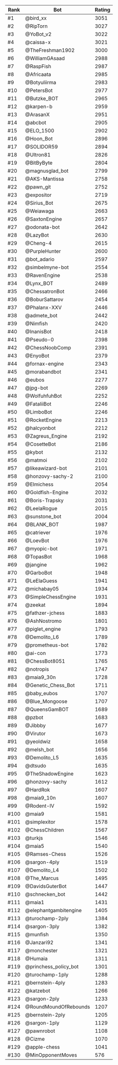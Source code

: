 Rank|Bot|Rating
---|---|---
#1|@bird_xx|3051
#2|@RipTorn|3027
#3|@YoBot_v2|3022
#4|@caissa-x|3021
#5|@TheFreshman1902|3000
#6|@WilliamGAsaad|2988
#7|@RaspFish|2987
#8|@Africaata|2985
#9|@Botyuliirma|2983
#10|@PetersBot|2977
#11|@Butzke_BOT|2965
#12|@karpen-b|2959
#13|@ArasanX|2951
#14|@abcbot|2905
#15|@ELO_1500|2902
#16|@Hoon_Bot|2896
#17|@SOLIDOR59|2894
#18|@Ultron81|2826
#19|@BitByByte|2804
#20|@magnusglad_bot|2799
#21|@AKS-Mantissa|2758
#22|@pawn_git|2752
#23|@expositor|2719
#24|@Sirius_Bot|2675
#25|@Weiawaga|2663
#26|@SaxtonEngine|2657
#27|@odonata-bot|2642
#28|@LazyBot|2630
#29|@Cheng-4|2615
#30|@PurpleHunter|2600
#31|@bot_adario|2597
#32|@simbelmyne-bot|2554
#33|@RavenEngine|2538
#34|@Lynx_BOT|2489
#35|@ChessatronBot|2466
#36|@BoburSattarov|2454
#37|@Phalanx-XXV|2446
#38|@admete_bot|2442
#39|@Nimfish|2420
#40|@InanisBot|2418
#41|@Pseudo-0|2398
#42|@ChessNoobComp|2391
#43|@EnyoBot|2379
#44|@fornax-engine|2343
#45|@morabandbot|2341
#46|@eubos|2277
#47|@jpg-bot|2269
#48|@WolfuhfuhBot|2252
#49|@FataliiBot|2246
#50|@LimboBot|2246
#51|@RocketEngine|2213
#52|@halcyonbot|2212
#53|@Zagreus_Engine|2192
#54|@CosetteBot|2186
#55|@kybot|2132
#56|@matmoi|2102
#57|@likeawizard-bot|2101
#58|@honzovy-sachy-2|2100
#59|@Elmichess|2054
#60|@Goldfish-Engine|2032
#61|@Boris-Trapsky|2031
#62|@LeelaRogue|2015
#63|@sunstone_bot|2004
#64|@BLANK_BOT|1987
#65|@catriever|1976
#66|@LoevBot|1976
#67|@myopic-bot|1971
#68|@TopasBot|1968
#69|@jangine|1962
#70|@GarboBot|1948
#71|@LeElaGuess|1941
#72|@michabay05|1934
#73|@SimpleChessEngine|1931
#74|@zeekat|1894
#75|@fathzer-jchess|1883
#76|@AshNostromo|1801
#77|@piglet_engine|1793
#78|@Demolito_L6|1789
#79|@prometheus-bot|1782
#80|@ai-con|1773
#81|@ChessBot8051|1765
#82|@notropis|1747
#83|@maia9_30n|1728
#84|@Genetic_Chess_Bot|1711
#85|@baby_eubos|1707
#86|@Blue_Mongoose|1707
#87|@QueensGamBOT|1689
#88|@pzbot|1683
#89|@Jibbby|1677
#90|@Virutor|1673
#91|@yeoldwiz|1658
#92|@melsh_bot|1656
#93|@Demolito_L5|1635
#94|@dtsudo|1635
#95|@TheShadowEngine|1623
#96|@honzovy-sachy|1612
#97|@HardRok|1607
#98|@maia9_10n|1607
#99|@Rodent-IV|1592
#100|@maia9|1581
#101|@simplexitor|1578
#102|@ChessChildren|1567
#103|@turkjs|1546
#104|@maia5|1540
#105|@Ramses-Chess|1526
#106|@sargon-4ply|1519
#107|@Demolito_L4|1502
#108|@The_Marcus|1495
#109|@DavidsGuterBot|1447
#110|@schnecken_bot|1442
#111|@maia1|1431
#112|@elephantgambitengine|1405
#113|@turochamp-2ply|1384
#114|@sargon-3ply|1382
#115|@munfish|1350
#116|@Janzari92|1341
#117|@monchester|1321
#118|@Humaia|1311
#119|@princhess_policy_bot|1301
#120|@turochamp-1ply|1288
#121|@bernstein-4ply|1283
#122|@katzebot|1266
#123|@sargon-2ply|1233
#124|@RoundMoundOfRebounds|1207
#125|@bernstein-2ply|1205
#126|@sargon-1ply|1129
#127|@pawnrobot|1108
#128|@Cizme|1070
#129|@apple-chess|1041
#130|@MinOpponentMoves|576
